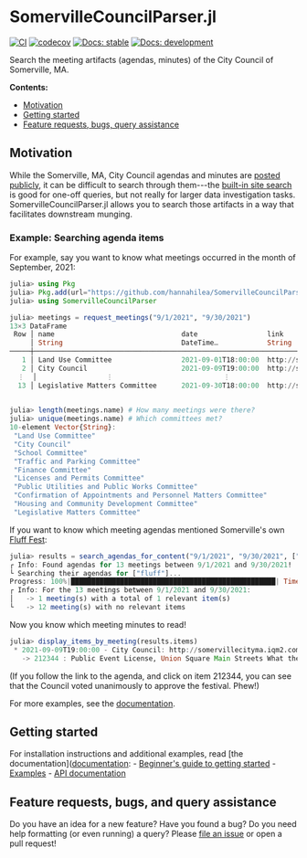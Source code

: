 # SomervilleCouncilParser.jl

[![CI](https://github.com/hannahilea/SomervilleCouncilParser.jl/actions/workflows/CI.yml/badge.svg)](https://github.com/hannahilea/SomervilleCouncilParser.jl/actions/workflows/CI.yml)
[![codecov](https://codecov.io/gh/hannahilea/SomervilleCouncilParser.jl/branch/main/graph/badge.svg?token=MKEJ2K1ONT)](https://codecov.io/gh/hannahilea/SomervilleCouncilParser.jl)
[![Docs: stable](https://img.shields.io/badge/docs-stable-blue.svg)](https://hannahilea.github.io/SomervilleCouncilParser.jl/stable)
[![Docs: development](https://img.shields.io/badge/docs-dev-blue.svg)](https://hannahilea.github.io/SomervilleCouncilParser.jl/dev)

Search the meeting artifacts (agendas, minutes) of the City Council of Somerville, MA.

**Contents:**

- [Motivation](#motivation)
- [Getting started](#getting-started)
- [Feature requests, bugs, query assistance](#feature-requests-bugs-and-query-assistance)

## Motivation
While the Somerville, MA, City Council agendas and minutes are [posted publicly](http://somervillecityma.iqm2.com/Citizens/calendar.aspx), it can be difficult to search through them---the [built-in site search](http://somervillecityma.iqm2.com/Citizens/Search.aspx#SearchText=) is good for one-off queries, but not really for larger data investigation tasks. SomervilleCouncilParser.jl allows you to search those artifacts in a way that facilitates downstream munging. 

### Example: Searching agenda items
For example, say you want to know what meetings occurred in the month of September, 2021: 
```julia
julia> using Pkg
julia> Pkg.add(url="https://github.com/hannahilea/SomervilleCouncilParser.jl")
julia> using SomervilleCouncilParser

julia> meetings = request_meetings("9/1/2021", "9/30/2021")
13×3 DataFrame
 Row │ name                               date                 link                              
     │ String                             DateTime…            String                            
─────┼───────────────────────────────────────────────────────────────────────────────────────────
   1 │ Land Use Committee                 2021-09-01T18:00:00  http://somervillecityma.iqm2.com…
   2 │ City Council                       2021-09-09T19:00:00  http://somervillecityma.iqm2.com…
  ⋮  │                 ⋮                           ⋮                           ⋮
  13 │ Legislative Matters Committee      2021-09-30T18:00:00  http://somervillecityma.iqm2.com…
                                                                                  10 rows omitted

julia> length(meetings.name) # How many meetings were there?
julia> unique(meetings.name) # Which committees met?
10-element Vector{String}:
 "Land Use Committee"
 "City Council"
 "School Committee"
 "Traffic and Parking Committee"
 "Finance Committee"
 "Licenses and Permits Committee"
 "Public Utilities and Public Works Committee"
 "Confirmation of Appointments and Personnel Matters Committee"
 "Housing and Community Development Committee"
 "Legislative Matters Committee"
```

If you want to know which meeting agendas mentioned Somerville's own [Fluff Fest](https://www.flufffestival.com/): 
```julia
julia> results = search_agendas_for_content("9/1/2021", "9/30/2021", ["fluff"]);
┌ Info: Found agendas for 13 meetings between 9/1/2021 and 9/30/2021! 
└ Searching their agendas for ["fluff"]...
Progress: 100%|██████████████████████████████████████████████████| Time: 0:00:04
┌ Info: For the 13 meetings between 9/1/2021 and 9/30/2021:
│   -> 1 meeting(s) with a total of 1 relevant item(s)
└   -> 12 meeting(s) with no relevant items
```

Now you know which meeting minutes to read!
```julia
julia> display_items_by_meeting(results.items)
 * 2021-09-09T19:00:00 - City Council: http://somervillecityma.iqm2.com/Citizens/Detail_Meeting.aspx?ID=3404
   -> 212344 : Public Event License, Union Square Main Streets What the Fluff?, Union Sq Plaza, Sept 22, 23, 24, 25, 26, 8AM-11PM.
```
(If you follow the link to the agenda, and click on item 212344, you can see that the Council voted unanimously to approve the festival. Phew!)

For more examples, see the [documentation](https://hannahilea.github.io/SomervilleCouncilParser.jl/stable/examples.html).

## Getting started
For installation instructions and additional examples, read [the documentation]([documentation](https://hannahilea.github.io/SomervilleCouncilParser.jl/stable): 
    - [Beginner's guide to getting started](https://hannahilea.github.io/SomervilleCouncilParser.jl/stable/new_users.html)
    - [Examples](https://hannahilea.github.io/SomervilleCouncilParser.jl/stable/examples.html)
    - [API documentation](https://hannahilea.github.io/SomervilleCouncilParser.jl/stable/api.html)

## Feature requests, bugs, and query assistance
Do you have an idea for a new feature? Have you found a bug? Do you need help formatting (or even running) a query? Please [file an issue](https://github.com/hannahilea/SomervilleCouncilParser.jl/issues/new/choose) or open a pull request!
